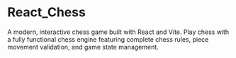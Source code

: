 # React_Chess
A modern, interactive chess game built with React and Vite. Play chess with a fully functional chess engine featuring complete chess rules, piece movement validation, and game state management.
